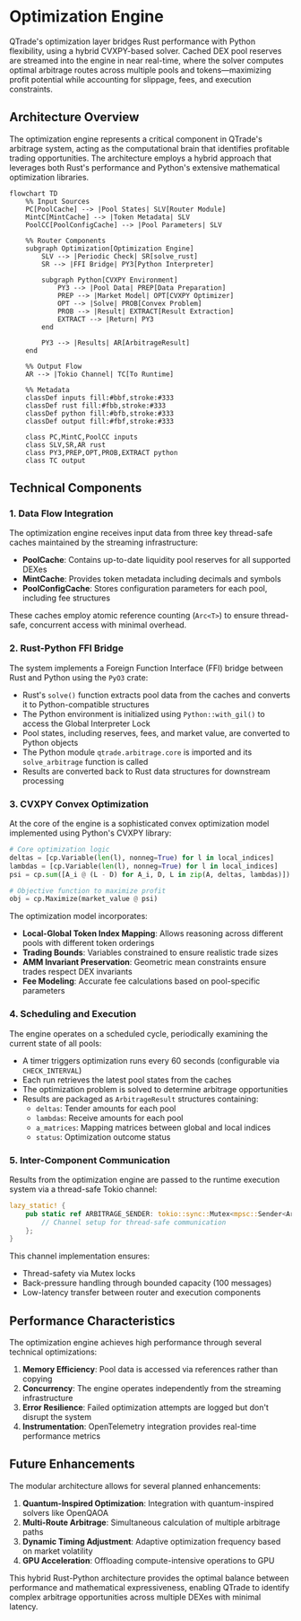 # Optimization Engine

QTrade's optimization layer bridges Rust performance with Python flexibility, using a hybrid CVXPY-based solver. Cached DEX pool reserves are streamed into the engine in near real-time, where the solver computes optimal arbitrage routes across multiple pools and tokens—maximizing profit potential while accounting for slippage, fees, and execution constraints.

## Architecture Overview

The optimization engine represents a critical component in QTrade's arbitrage system, acting as the computational brain that identifies profitable trading opportunities. The architecture employs a hybrid approach that leverages both Rust's performance and Python's extensive mathematical optimization libraries.

```mermaid
flowchart TD
    %% Input Sources
    PC[PoolCache] --> |Pool States| SLV[Router Module]
    MintC[MintCache] --> |Token Metadata| SLV
    PoolCC[PoolConfigCache] --> |Pool Parameters| SLV

    %% Router Components
    subgraph Optimization[Optimization Engine]
        SLV --> |Periodic Check| SR[solve_rust]
        SR --> |FFI Bridge| PY3[Python Interpreter]

        subgraph Python[CVXPY Environment]
            PY3 --> |Pool Data| PREP[Data Preparation]
            PREP --> |Market Model| OPT[CVXPY Optimizer]
            OPT --> |Solve| PROB[Convex Problem]
            PROB --> |Result| EXTRACT[Result Extraction]
            EXTRACT --> |Return| PY3
        end

        PY3 --> |Results| AR[ArbitrageResult]
    end

    %% Output Flow
    AR --> |Tokio Channel| TC[To Runtime]

    %% Metadata
    classDef inputs fill:#bbf,stroke:#333
    classDef rust fill:#fbb,stroke:#333
    classDef python fill:#bfb,stroke:#333
    classDef output fill:#fbf,stroke:#333

    class PC,MintC,PoolCC inputs
    class SLV,SR,AR rust
    class PY3,PREP,OPT,PROB,EXTRACT python
    class TC output
```

## Technical Components

### 1. Data Flow Integration

The optimization engine receives input data from three key thread-safe caches maintained by the streaming infrastructure:

- **PoolCache**: Contains up-to-date liquidity pool reserves for all supported DEXes
- **MintCache**: Provides token metadata including decimals and symbols
- **PoolConfigCache**: Stores configuration parameters for each pool, including fee structures

These caches employ atomic reference counting (`Arc<T>`) to ensure thread-safe, concurrent access with minimal overhead.

### 2. Rust-Python FFI Bridge

The system implements a Foreign Function Interface (FFI) bridge between Rust and Python using the `PyO3` crate:

- Rust's `solve()` function extracts pool data from the caches and converts it to Python-compatible structures
- The Python environment is initialized using `Python::with_gil()` to access the Global Interpreter Lock
- Pool states, including reserves, fees, and market value, are converted to Python objects
- The Python module `qtrade.arbitrage.core` is imported and its `solve_arbitrage` function is called
- Results are converted back to Rust data structures for downstream processing

### 3. CVXPY Convex Optimization

At the core of the engine is a sophisticated convex optimization model implemented using Python's CVXPY library:

```python
# Core optimization logic
deltas = [cp.Variable(len(l), nonneg=True) for l in local_indices]
lambdas = [cp.Variable(len(l), nonneg=True) for l in local_indices]
psi = cp.sum([A_i @ (L - D) for A_i, D, L in zip(A, deltas, lambdas)])

# Objective function to maximize profit
obj = cp.Maximize(market_value @ psi)
```

The optimization model incorporates:

- **Local-Global Token Index Mapping**: Allows reasoning across different pools with different token orderings
- **Trading Bounds**: Variables constrained to ensure realistic trade sizes
- **AMM Invariant Preservation**: Geometric mean constraints ensure trades respect DEX invariants
- **Fee Modeling**: Accurate fee calculations based on pool-specific parameters

### 4. Scheduling and Execution

The engine operates on a scheduled cycle, periodically examining the current state of all pools:

- A timer triggers optimization runs every 60 seconds (configurable via `CHECK_INTERVAL`)
- Each run retrieves the latest pool states from the caches
- The optimization problem is solved to determine arbitrage opportunities
- Results are packaged as `ArbitrageResult` structures containing:
  - `deltas`: Tender amounts for each pool
  - `lambdas`: Receive amounts for each pool
  - `a_matrices`: Mapping matrices between global and local indices
  - `status`: Optimization outcome status

### 5. Inter-Component Communication

Results from the optimization engine are passed to the runtime execution system via a thread-safe Tokio channel:

```rust
lazy_static! {
    pub static ref ARBITRAGE_SENDER: tokio::sync::Mutex<mpsc::Sender<ArbitrageResult>> = {
        // Channel setup for thread-safe communication
    };
}
```

This channel implementation ensures:
- Thread-safety via Mutex locks
- Back-pressure handling through bounded capacity (100 messages)
- Low-latency transfer between router and execution components

## Performance Characteristics

The optimization engine achieves high performance through several technical optimizations:

1. **Memory Efficiency**: Pool data is accessed via references rather than copying
2. **Concurrency**: The engine operates independently from the streaming infrastructure
3. **Error Resilience**: Failed optimization attempts are logged but don't disrupt the system
4. **Instrumentation**: OpenTelemetry integration provides real-time performance metrics

## Future Enhancements

The modular architecture allows for several planned enhancements:

1. **Quantum-Inspired Optimization**: Integration with quantum-inspired solvers like OpenQAOA
2. **Multi-Route Arbitrage**: Simultaneous calculation of multiple arbitrage paths
3. **Dynamic Timing Adjustment**: Adaptive optimization frequency based on market volatility
4. **GPU Acceleration**: Offloading compute-intensive operations to GPU

This hybrid Rust-Python architecture provides the optimal balance between performance and mathematical expressiveness, enabling QTrade to identify complex arbitrage opportunities across multiple DEXes with minimal latency.
